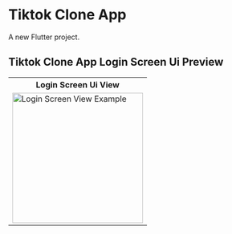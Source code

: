 # Tiktok Clone App

A new Flutter project.


## Tiktok Clone App Login Screen Ui Preview


<table>
  
  
<tr>                    
   <th>Login Screen Ui View</th>
</tr>  
  
  
  
<tr>

<td>
  <img src="https://github.com/mdsomad/Tiktok-Clone-App/assets/103892160/49d9dd8c-7e90-4803-a69c-d253cdd3a7b8" alt="Login Screen View Example" width="260"/>
</td>
 
  
</tr>

</table>
